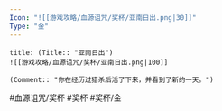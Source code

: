 ```yaml
---
Icon: "![[游戏攻略/血源诅咒/奖杯/亚南日出.png|30]]"
Type: "金"
---
```

```ad-common-gold-trophy
title: (Title:: "亚南日出")
![[游戏攻略/血源诅咒/奖杯/亚南日出.png|100]]

(Comment:: "你在经历过猎杀后活了下来，并看到了新的一天。")
```

#血源诅咒/奖杯 #奖杯 #奖杯/金
